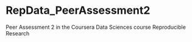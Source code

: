 # RepData_PeerAssessment2
Peer Assessment 2 in the Coursera Data Sciences course Reproducible Research
